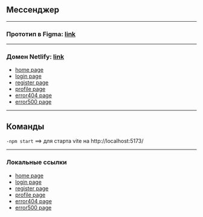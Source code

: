 [maket]: https://www.figma.com/file/3oruxhqroItRQ1XNqL4pjb/YANDEX.MESSENGER?type=design&node-id=0-1&t=YyiqCxkpjt8Wxhrs-0        "Figma maket link"

[domain]: https://frabjous-gnome-6c6c2c.netlify.app/        "Netlify domain link"
[domain_home]: https://frabjous-gnome-6c6c2c.netlify.app/home 
[domain_login]: https://frabjous-gnome-6c6c2c.netlify.app/login 
[domain_register]: https://frabjous-gnome-6c6c2c.netlify.app/register 
[domain_profile]: https://frabjous-gnome-6c6c2c.netlify.app/profile 
[domain_error404]: https://frabjous-gnome-6c6c2c.netlify.app/error404 
[domain_error500]: https://frabjous-gnome-6c6c2c.netlify.app/error500 

[local]: http://localhost:5173/        "localhost link"
[local_home]: http://localhost:5173/home 
[local_login]: http://localhost:5173/login 
[local_register]: http://localhost:5173/register 
[local_profile]: http://localhost:5173/profile 
[local_error404]: http://localhost:5173/error404 
[local_error500]: http://localhost:5173/error500 

## Мессенджер

---
### Прототип в Figma: [link][maket]

---
### Домен Netlify: [link][domain]

- [home page][domain_home]
- [login page][domain_login]
- [register page][domain_register]
- [profile page][domain_profile]
- [error404 page][domain_error404]
- [error500 page][domain_error500]

---
## Команды
<code>-npm start</code>  ==> для старта vite на <a>http://localhost:5173/</a>    

---
### Локальные ссылки
- [home page][local_home]
- [login page][local_login]
- [register page][local_register]
- [profile page][local_profile]
- [error404 page][local_error404]
- [error500 page][local_error500]